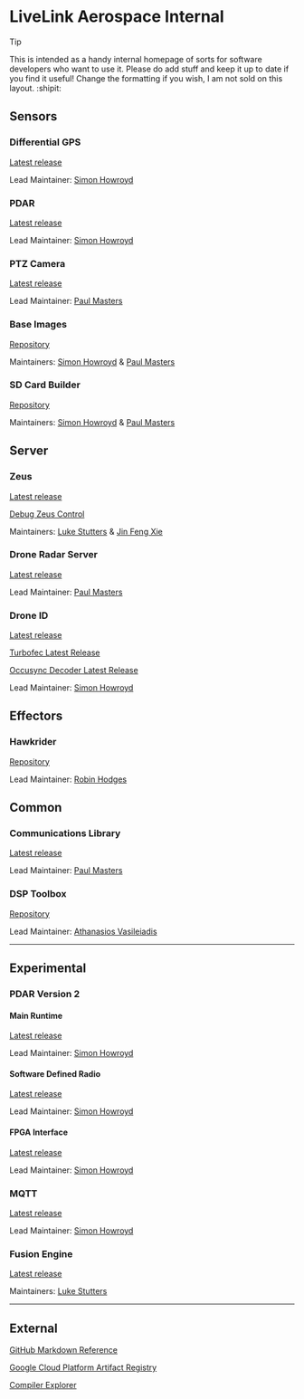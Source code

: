 # LiveLink Aerospace Internal

> [!TIP]
> This is intended as a handy internal homepage of sorts for software developers who want to use it.
> Please do add stuff and keep it up to date if you find it useful!
> Change the formatting if you wish, I am not sold on this layout. :shipit:

## Sensors

### Differential GPS

[Latest release](https://github.com/Livelink-Aerospace/lla-dgps-sensor/releases/latest)

Lead Maintainer: [Simon Howroyd](https://github.com/howroyd)

### PDAR

[Latest release](https://github.com/Livelink-Aerospace/sspdar/releases/latest)

Lead Maintainer: [Simon Howroyd](https://github.com/howroyd)

### PTZ Camera

[Latest release](https://github.com/Livelink-Aerospace/camera/releases/latest)

Lead Maintainer: [Paul Masters](https://github.com/paulmasters)

### Base Images

[Repository](https://github.com/Livelink-Aerospace/base-images)

Maintainers: [Simon Howroyd](https://github.com/howroyd) & [Paul Masters](https://github.com/paulmasters)

### SD Card Builder

[Repository](https://github.com/Livelink-Aerospace/osbuilder)

Maintainers: [Simon Howroyd](https://github.com/howroyd) & [Paul Masters](https://github.com/paulmasters)

## Server

### Zeus

[Latest release](https://github.com/Livelink-Aerospace/zeus-control/releases/latest)

[Debug Zeus Control](https://debug.zeus-control.com/zc/overview)

Maintainers: [Luke Stutters](https://github.com/lukestuts) & [Jin Feng Xie](https://github.com/FLemon)

### Drone Radar Server

[Latest release](https://github.com/Livelink-Aerospace/droneradar/releases/latest)

Lead Maintainer: [Paul Masters](https://github.com/paulmasters)

### Drone ID

[Latest release](https://github.com/Livelink-Aerospace/lla-droneid/releases/latest)

[Turbofec Latest Release](https://github.com/Livelink-Aerospace/lla-turbofec/releases/latest)

[Occusync Decoder Latest Release](https://github.com/Livelink-Aerospace/lla-droneiddetect/releases/latest)

Lead Maintainer: [Simon Howroyd](https://github.com/howroyd)

## Effectors

### Hawkrider

[Repository]([https://github.com/Livelink-Aerospace/lla-droneid/releases/latest](https://github.com/Livelink-Aerospace/hawkrider))

Lead Maintainer: [Robin Hodges](https://github.com/RobinHodges)

## Common

### Communications Library

[Latest release](https://github.com/Livelink-Aerospace/comms/releases/latest)

Lead Maintainer: [Paul Masters](https://github.com/paulmasters)

### DSP Toolbox

[Repository](https://github.com/Livelink-Aerospace/lla-dspy-toolbox)

Lead Maintainer: [Athanasios Vasileiadis](https://github.com/VasAthanasios)

---

## Experimental

### PDAR Version 2

#### Main Runtime

[Latest release](https://github.com/Livelink-Aerospace/lla-pdar/releases/latest)

Lead Maintainer: [Simon Howroyd](https://github.com/howroyd)

#### Software Defined Radio

[Latest release](https://github.com/Livelink-Aerospace/lla-pdar-sdr/releases/latest)

Lead Maintainer: [Simon Howroyd](https://github.com/howroyd)

#### FPGA Interface

[Latest release](https://github.com/Livelink-Aerospace/lla-pdar-fpga/releases/latest)

Lead Maintainer: [Simon Howroyd](https://github.com/howroyd)

### MQTT

[Latest release](https://github.com/Livelink-Aerospace/lla-mqtt/releases/latest)

Lead Maintainer: [Simon Howroyd](https://github.com/howroyd)

### Fusion Engine

[Latest release](https://github.com/Livelink-Aerospace/fusion_engine/releases/latest)

Maintainers: [Luke Stutters](https://github.com/lukestuts)

---

## External

[GitHub Markdown Reference](https://docs.github.com/en/get-started/writing-on-github/getting-started-with-writing-and-formatting-on-github/basic-writing-and-formatting-syntax)

[Google Cloud Platform Artifact Registry](https://console.cloud.google.com/artifacts/browse/aero-chain-home)

[Compiler Explorer](https://godbolt.org/)
